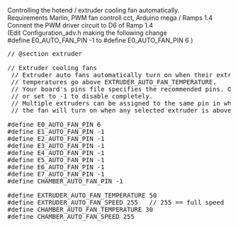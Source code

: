 Controlling the hotend / extruder cooling fan automatically.<br /> 
Requirements Marlin, PWM fan controll cct, Arduino mega / Ramps 1.4<br />
Connent the PWM driver circuit to D6 of Ramp 1.4<br /> (Edit Configuration_adv.h making the following change <br> #define E0_AUTO_FAN_PIN -1 to #define E0_AUTO_FAN_PIN 6 )

<pre>
// @section extruder

// Extruder cooling fans
 // Extruder auto fans automatically turn on when their extruders'
 // temperatures go above EXTRUDER_AUTO_FAN_TEMPERATURE.
 // Your board's pins file specifies the recommended pins. Override those here
 // or set to -1 to disable completely.
 // Multiple extruders can be assigned to the same pin in which case
 // the fan will turn on when any selected extruder is above the threshold.

#define E0_AUTO_FAN_PIN 6
#define E1_AUTO_FAN_PIN -1
#define E2_AUTO_FAN_PIN -1
#define E3_AUTO_FAN_PIN -1
#define E4_AUTO_FAN_PIN -1
#define E5_AUTO_FAN_PIN -1
#define E6_AUTO_FAN_PIN -1
#define E7_AUTO_FAN_PIN -1
#define CHAMBER_AUTO_FAN_PIN -1

#define EXTRUDER_AUTO_FAN_TEMPERATURE 50
#define EXTRUDER_AUTO_FAN_SPEED 255   // 255 == full speed
#define CHAMBER_AUTO_FAN_TEMPERATURE 30
#define CHAMBER_AUTO_FAN_SPEED 255

</pre>

<br>
<br>
<br>
<br>
<br>
<br>
<br>
